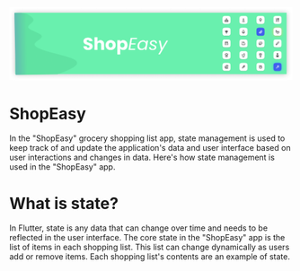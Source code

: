 <p align="center">
    <img width="1200" src="https://github.com/RyamAlmalki/ShopEasy/blob/master/banner.png" alt="Material Bread logo">
</p>

<h1 align="left">ShopEasy</h1>
<p>In the "ShopEasy" grocery shopping list app, state management is used to keep track of and update the application's data and user interface based on user interactions and changes in data.  Here's how state management is used in the "ShopEasy" app.</p>

<h1 align="left">What is state?</h1>
<p>In Flutter, state is any data that can change over time and needs to be reflected in the user interface. The core state in the "ShopEasy" app is the list of items in each shopping list. This list can change dynamically as users add or remove items. Each shopping list's contents are an example of state.</p>
